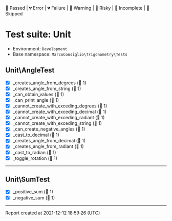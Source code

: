 💚 Passed | 💔 Error | 💔 Failure | 🧡 Warning | 💛 Risky | 💙 Incomplete | 💜 Skipped

# Test suite: Unit

* Environment: `Development`  
* Base namespace: `MarcoConsiglio\Trigonometry\Tests`  

## Unit\AngleTest

- [x] _creates_angle_from_degrees (💚 1)
- [x] _creates_angle_from_string (💚 1)
- [x] _can_obtain_values (💚 1)
- [x] _can_print_angle (💚 1)
- [x] _cannot_create_with_exceding_degrees (💚 1)
- [x] _cannot_create_with_exceding_decimal (💚 1)
- [x] _cannot_create_with_exceding_radiant (💚 1)
- [x] _cannot_create_with_exceding_string (💚 1)
- [x] _can_create_negative_angles (💚 1)
- [x] _cast_to_decimal (💚 1)
- [x] _creates_angle_from_decimal (💚 1)
- [x] _creates_angle_from_radiant (💚 1)
- [x] _cast_to_radian (💚 1)
- [x] _toggle_rotation (💚 1)

---

## Unit\SumTest

- [x] _positive_sum (💚 1)
- [x] _negative_sum (💚 1)

---

Report created at 2021-12-12 18:59:26 (UTC)
